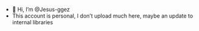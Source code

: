- 👋 Hi, I’m @Jesus-ggez 
- This account is personal, I don’t upload much here, maybe an update to internal libraries 
